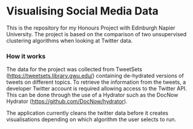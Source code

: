 # Visualising Social Media Data

This is the repository for my Honours Project with Edinburgh Napier University. The project is based on the comparison of two unsupervised clustering algorithms when looking at Twitter data.

### How it works

The data for the project was collected from TweetSets (https://tweetsets.library.gwu.edu/) containing de-hydrated versions of tweets on different topics. To retrieve the information from the tweets, a developer Twitter account is required allowing access to the Twitter API. This can be done through the use of a Hydrator such as the DocNow Hydrator (https://github.com/DocNow/hydrator).

The application currently cleans the twitter data before it creates visualisations depending on which algorithm the user selects to run.